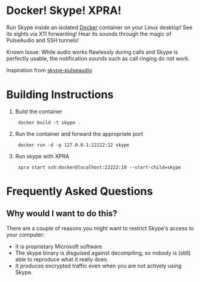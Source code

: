 Docker! Skype! XPRA!
==========================

Run Skype inside an isolated [Docker](http://www.docker.io) container on your Linux desktop! See its sights via X11 forwarding! Hear its sounds through the magic of PulseAudio and SSH tunnels!

Known Issue: While audio works flawlessly during calls and Skype is perfectly usable, the notification sounds such as call ringing do not work.

Inspiration from [skype-pulseaudio](https://github.com/tomparys/docker-skype-pulseaudio)


Building Instructions
=====================

1. Build the container

        docker build -t skype .

2. Run the container and forward the appropriate port

        docker run -d -p 127.0.0.1:22222:22 skype

3. Run skype with XPRA

        xpra start ssh:docker@localhost:22222:10 --start-child=skype

Frequently Asked Questions
==========================

Why would I want to do this?
----------------------------
There are a couple of reasons you might want to restrict Skype's access to your computer:

* It is proprietary Microsoft software
* The skype binary is disguised against decompiling, so nobody is (still) able to reproduce what it really does.
* It produces encrypted traffic even when you are not actively using Skype.

